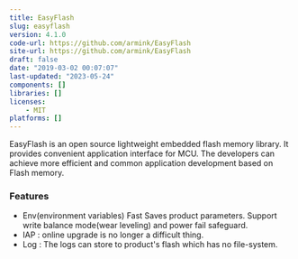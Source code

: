 ```yaml
---
title: EasyFlash
slug: easyflash
version: 4.1.0
code-url: https://github.com/armink/EasyFlash
site-url: https://github.com/armink/EasyFlash
draft: false
date: "2019-03-02 00:07:07"
last-updated: "2023-05-24"
components: []
libraries: []
licenses:
    - MIT
platforms: []
---
```

EasyFlash is an open source lightweight embedded flash memory library. It provides convenient application interface for MCU. The developers can achieve more efficient and common application development based on Flash memory. 

<!--more-->

### Features
- Env(environment variables) Fast Saves product parameters. Support write balance mode(wear leveling) and power fail safeguard.
- IAP : online upgrade is no longer a difficult thing.
- Log : The logs can store to product's flash which has no file-system.
